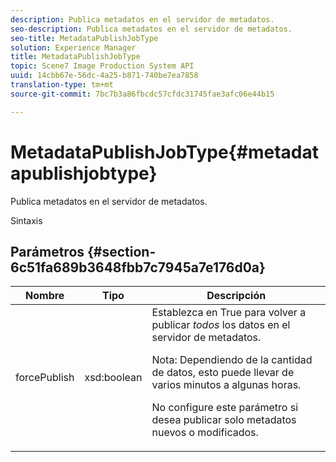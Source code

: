 ```yaml
---
description: Publica metadatos en el servidor de metadatos.
seo-description: Publica metadatos en el servidor de metadatos.
seo-title: MetadataPublishJobType
solution: Experience Manager
title: MetadataPublishJobType
topic: Scene7 Image Production System API
uuid: 14cbb67e-56dc-4a25-b871-740be7ea7858
translation-type: tm+mt
source-git-commit: 7bc7b3a86fbcdc57cfdc31745fae3afc06e44b15

---
```



# MetadataPublishJobType{#metadatapublishjobtype}

Publica metadatos en el servidor de metadatos.

Sintaxis

## Parámetros {#section-6c51fa689b3648fbb7c7945a7e176d0a}

<table id="table_23B5CFC5C3F946F9AFDB6A83A1AAB7AF"> 
 <thead> 
  <tr> 
   <th colname="col1" class="entry"> Nombre </th> 
   <th colname="col2" class="entry"> Tipo </th> 
   <th colname="col3" class="entry"> Descripción </th> 
  </tr> 
 </thead>
 <tbody> 
  <tr> 
   <td colname="col1"> <span class="codeph"> <span class="varname"> forcePublish</span></span> </td> 
   <td colname="col2"> <span class="codeph"> xsd:boolean</span> </td> 
   <td colname="col3">Establezca en <span class="codeph"> True</span> para volver a publicar <i>todos</i> los datos en el servidor de metadatos. <p>Nota:  Dependiendo de la cantidad de datos, esto puede llevar de varios minutos a algunas horas. </p><p>No configure este parámetro si desea publicar solo metadatos nuevos o modificados. </p></td> 
  </tr> 
 </tbody> 
</table>

